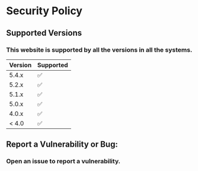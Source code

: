 # Security Policy

## Supported Versions

### This website is supported by all the versions in all the systems.

| Version | Supported          |
| ------- | ------------------ |
| 5.4.x   | :white_check_mark: |
| 5.2.x   | :white_check_mark: |
| 5.1.x   | :white_check_mark: |
| 5.0.x   | :white_check_mark: |
| 4.0.x   | :white_check_mark: |
| < 4.0   | :white_check_mark: |

## Report a Vulnerability or Bug:

### Open an issue to report a vulnerability.
